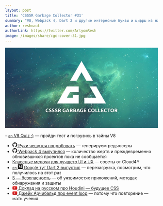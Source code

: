 ```yaml
---
layout: post
title: 'CSSSR Garbage Collector #31'
summary: "V8, Webpack 4, Dart 2 и другие интересные буквы и цифры из наших чатов"
author: reshnaut
authorLink: https://twitter.com/ArtyomResh
image: /images/share/cgc-cover-31.jpg
---
```


[github]: /images/icons/github.png
[medium]: /images/icons/medium.png
[yt]: /images/icons/youtube.png

![CSSSR Garbage Collector](/images/share/cgc-cover-31.jpg)

- [`en` V8 Quiz ;)](http://www.mattzeunert.com/2018/01/25/v8-javascript-memory-quiz.html) — пройди тест и погрузись в тайны V8
- [![github] Руки чешутся попробовать](https://github.com/mocoding-software/redux-automata) — генерируем редьюсеры
- [![github] Webpack 4 вылупился](https://github.com/webpack/webpack/releases/tag/v4.0.0) — количество жертв и преждевременно обновившихся проектов пока не сообщается
- [Классные мелочи для лучшего UI и UX](https://habrahabr.ru/company/cloud4y/blog/349826/) — советы от Cloud4Y
- [`en` ![medium] Google тут Dart 2 выпустил](https://medium.com/@asandholm/announcing-dart-2-80ba01f43b6) — перезагрузка, посмотрим, что получилось на этот раз
- [Б — безопасность](https://habrahabr.ru/company/jugru/blog/349630/) — об уязвимостях приложений, методах обнаружения и защиты
- [![yt] Доклад на русском про Houdini — будущее CSS](https://www.youtube.com/watch?v=LmG1KxKcevE&t=24992s)
- [![yt] Джейк Арчибальд про event loop](https://www.youtube.com/watch?v=j4_9BZezSUA) — потому что повторение — мать учения

